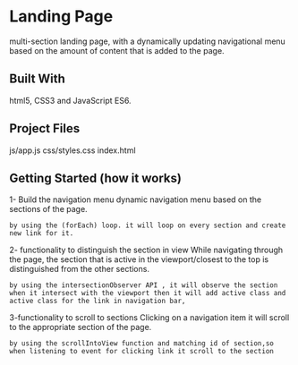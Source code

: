 # Landing Page

multi-section landing page, with a dynamically updating navigational menu based on the amount of content that is added to the page.

## Built With

html5, CSS3 and JavaScript ES6.

## Project Files

js/app.js
css/styles.css
index.html

## Getting Started (how it works)

1- Build the navigation menu
    dynamic navigation menu based on the sections of the page.

    by using the (forEach) loop. it will loop on every section and create new link for it.

2- functionality to distinguish the section in view
    While navigating through the page, the section that is active in the viewport/closest to the top is distinguished from the other sections.

    by using the intersectionObserver API , it will observe the section when it intersect with the viewport then it will add active class and active class for the link in navigation bar,

3-functionality to scroll to sections
    Clicking on a navigation item it will scroll to the appropriate section of the page.

    by using the scrollIntoView function and matching id of section,so when listening to event for clicking link it scroll to the section


